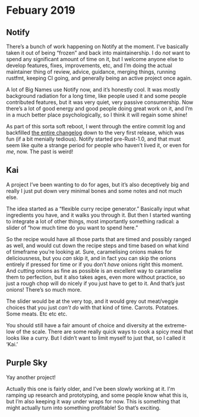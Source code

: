 # Febuary 2019

## Notify

There’s a bunch of work happening on Notify at the moment. I’ve basically taken
it out of being “frozen” and back into maintainership. I do _not_ want to spend
any significant amount of time on it, but I welcome anyone else to develop
features, fixes, improvements, etc, and I’m doing the actual maintainer thing of
review, advice, guidance, merging things, running rustfmt, keeping CI going, and
generally being an active project once again.

A lot of Big Names use Notify now, and it’s honestly cool. It was mostly
background radiation for a long time, like people used it and some people
contributed features, but it was very quiet, very passive consumership. Now
there’s a lot of good energy and good people doing great work on it, and I’m in
a much better place psychologically, so I think it will regain some shine!

As part of this sorta soft reboot, I went through the entire commit log and
backfilled [the entire changelog](https://github.com/passcod/notify/blob/main/CHANGELOG.md)
down to the very first release, which was fun (if a bit menially tedious).
Notify started pre-Rust-1.0, and that must seem like quite a strange period for
people who haven’t lived it, or even for _me_, now. The past is weird!

## Kai

A project I’ve been wanting to do for ages, but it’s also deceptively big and
really I just put down very minimal bones and some notes and not much else.

The idea started as a “flexible curry recipe generator.” Basically input what
ingredients you have, and it walks you through it. But then I started wanting to
integrate a lot of other things, most importantly something radical: a slider of
“how much time do you want to spend here.”

So the recipe would have all those parts that are timed and possibly ranged as
well, and would cut down the recipe steps and time based on what kind of
timeframe you’re looking at. Sure, caramelising onions makes for deliciousness,
but you _can_ skip it, and in fact you can skip the onions entirely if pressed
for time or if you don’t _have_ onions right this moment. And cutting onions as
fine as possible is an excellent way to caramelise them to perfection, but it
also takes ages, even more without practice, so just a rough chop will do nicely
if you just have to get to it. And that’s just onions! There’s so much more.

The slider would be at the very top, and it would grey out meat/veggie choices
that you just _can’t do_ with that kind of time. Carrots. Potatoes. Some meats.
Etc etc etc.

You should still have a fair amount of choice and diversity at the extreme-low
of the scale. There are some really quick ways to cook a spicy meal that looks
like a curry. But I didn’t want to limit myself to just that, so I called it
‘Kai.’

## Purple Sky

Yay another project!

Actually this one is fairly older, and I’ve been slowly working at it. I'm
ramping up research and prototyping, and some people know what this is, but I’m
also keeping it way under wraps for now. This is something that might actually
turn into something profitable! So that’s exciting.
